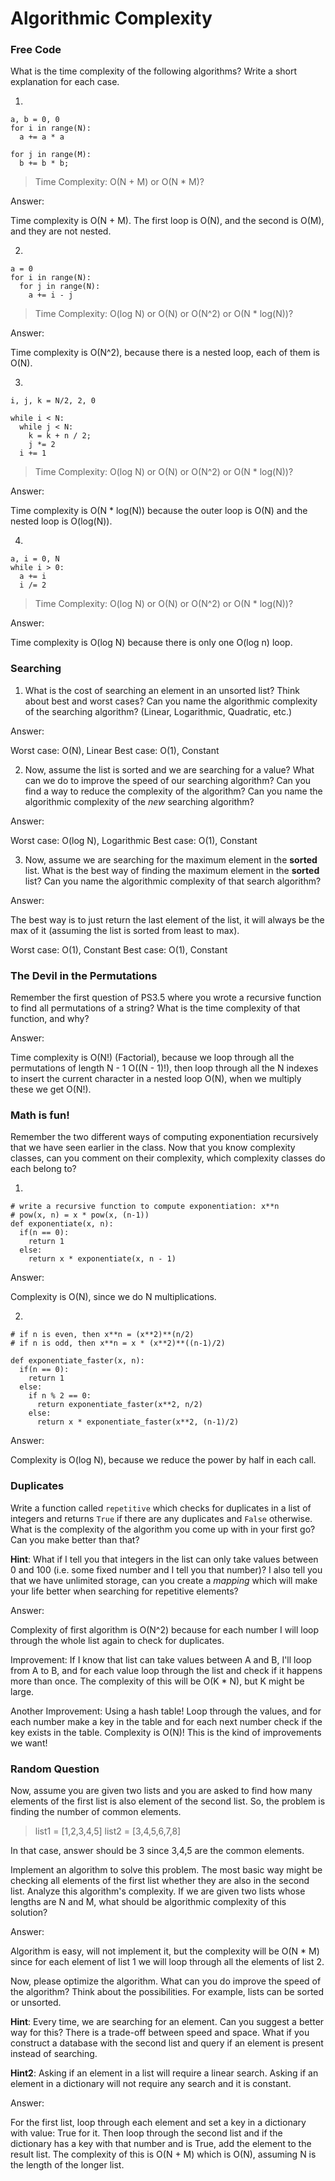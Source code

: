 # Algorithmic Complexity

### Free Code

What is the time complexity of the following algorithms? Write a short explanation for each case.

1.

```
a, b = 0, 0
for i in range(N):
  a += a * a

for j in range(M):
  b += b * b;
```

> Time Complexity: O(N + M) or O(N * M)?

Answer:

Time complexity is O(N + M). The first loop is O(N), and the second is O(M), and they are not nested.

2.

```
a = 0
for i in range(N):
  for j in range(N):
    a += i - j
```

> Time Complexity: O(log N) or O(N) or O(N^2) or O(N * log(N))?

Answer:

Time complexity is O(N^2), because there is a nested loop, each of them is O(N).

3.

```
i, j, k = N/2, 2, 0

while i < N:
  while j < N:
    k = k + n / 2;
    j *= 2
  i += 1
```

> Time Complexity: O(log N) or O(N) or O(N^2) or O(N * log(N))?

Answer:

Time complexity is O(N * log(N)) because the outer loop is O(N) and the nested loop is O(log(N)).

4.

```
a, i = 0, N
while i > 0:
  a += i
  i /= 2
```

> Time Complexity: O(log N) or O(N) or O(N^2) or O(N * log(N))?

Answer:

Time complexity is O(log N) because there is only one O(log n) loop.

### Searching

1. What is the cost of searching an element in an unsorted list? Think about best and worst cases? Can you name the algorithmic complexity of the searching algorithm? (Linear, Logarithmic, Quadratic, etc.)

Answer:

Worst case: O(N), Linear
Best case: O(1), Constant

2. Now, assume the list is sorted and we are searching for a value? What can we do to improve the speed of our searching algorithm? Can you find a way to reduce the complexity of the algorithm? Can you name the algorithmic complexity of the *new* searching algorithm?

Answer:

Worst case: O(log N), Logarithmic
Best case: O(1), Constant

3. Now, assume we are searching for the maximum element in the **sorted** list. What is the best way of finding the maximum element in the **sorted** list? Can you name the algorithmic complexity of that search algorithm?

Answer:

The best way is to just return the last element of the list, it will always be the max of it (assuming the list is sorted from least to max).

Worst case: O(1), Constant
Best case: O(1), Constant

### The Devil in the Permutations

Remember the first question of PS3.5 where you wrote a recursive function to find all permutations of a string? What is the time complexity of that function, and why?

Answer:

Time complexity is O(N!) (Factorial), because we loop through all the permutations of length N - 1 O((N - 1)!), then loop through all the N indexes to insert the current character in a nested loop O(N), when we multiply these we get O(N!).

### Math is fun!

Remember the two different ways of computing exponentiation recursively that we have seen earlier in the class. Now that you know complexity classes, can you comment on their complexity, which complexity classes do each belong to?

1.
```
# write a recursive function to compute exponentiation: x**n
# pow(x, n) = x * pow(x, (n-1))
def exponentiate(x, n):
  if(n == 0):
    return 1
  else:
    return x * exponentiate(x, n - 1)
```

Answer:

Complexity is O(N), since we do N multiplications.

2.

```
# if n is even, then x**n = (x**2)**(n/2)
# if n is odd, then x**n = x * (x**2)**((n-1)/2)

def exponentiate_faster(x, n):
  if(n == 0):
    return 1
  else:
    if n % 2 == 0:
      return exponentiate_faster(x**2, n/2)
    else:
      return x * exponentiate_faster(x**2, (n-1)/2)
```

Answer:

Complexity is O(log N), because we reduce the power by half in each call.

### Duplicates

Write a function called `repetitive` which checks for duplicates in a list of integers and returns `True` if there are any duplicates and `False` otherwise. What is the complexity of the algorithm you come up with in your first go? Can you make better than that?

**Hint**: What if I tell you that integers in the list can only take values between 0 and 100 (i.e. some fixed number and I tell you that number)? I also tell you that we have unlimited storage, can you create a *mapping* which will make your life better when searching for repetitive elements?

Answer:

Complexity of first algorithm is O(N^2) because for each number I will loop through the whole list again to check for duplicates.

Improvement: If I know that list can take values between A and B, I'll loop from A to B, and for each value loop through the list and check if it happens more than once. The complexity of this will be O(K * N), but K might be large.

Another Improvement: Using a hash table! Loop through the values, and for each number make a key in the table and for each next number check if the key exists in the table. Complexity is O(N)! This is the kind of improvements we want!

### Random Question

Now, assume you are given two lists and you are asked to find how many elements of the first list is also element of the second list. So, the problem is finding the number of common elements.

> list1 = [1,2,3,4,5]
> list2 = [3,4,5,6,7,8]

In that case, answer should be 3 since 3,4,5 are the common elements.

Implement an algorithm to solve this problem. The most basic way might be checking all elements of the first list whether they are also in the second list. Analyze this algorithm's complexity. If we are given two lists whose lengths are N and M, what should be algorithmic complexity of this solution?

Answer:

Algorithm is easy, will not implement it, but the complexity will be O(N * M) since for each element of list 1 we will loop through all the elements of list 2.

Now, please optimize the algorithm. What can you do improve the speed of the algorithm? Think about the possibilities. For example, lists can be sorted or unsorted.

**Hint**: Every time, we are searching for an element. Can you suggest a better way for this? There is a trade-off between speed and space. What if you construct a database with the second list and query if an element is present instead of searching.

**Hint2**: Asking if an element in a list will require a linear search. Asking if an element in a dictionary will not require any search and it is constant.

Answer:

For the first list, loop through each element and set a key in a dictionary with value: True for it. Then loop through the second list and if the dictionary has a key with that number and is True, add the element to the result list. The complexity of this is O(N + M) which is O(N), assuming N is the length of the longer list.
